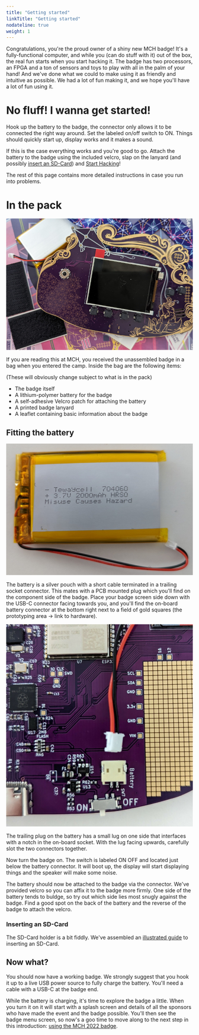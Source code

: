 ```yaml
---
title: "Getting started"
linkTitle: "Getting started"
nodateline: true
weight: 1
---
```


Congratulations, you're the proud owner of a shiny new MCH badge! It's a
fully-functional computer, and while you (can do stuff with it) out of the box,
the real fun starts when you start hacking it. The badge has two processors, an
FPGA and a ton of sensors and toys to play with all in the palm of your hand! And
we've done what we could to make using it as friendly and intuitive as
possible. We had a lot of fun making it, and we hope you'll have a lot of fun
using it.

# No fluff! I wanna get started!

Hook up the battery to the badge, the connector only allows it to be connected
the right way around. Set the labeled on/off switch to ON. Things should
quickly start up, display works and it makes a sound.

If this is the case everything works and you're good to go. Attach the battery
to the badge using the included velcro, slap on the lanyard (and possibly [insert an SD-Card](sdcard/)) and [Start
Hacking](../software-development)!

The rest of this page contains more detailed instructions in case you run into
problems.

# In the pack

![Picture of contents of pack](pack.jpg)

If you are reading this at MCH, you received the unassembled badge in a
bag when you entered the camp.  Inside the bag are the following items:

(These will obviously change subject to what is in the pack)

- The badge itself
- A lithium-polymer battery for the badge
- A self-adhesive Velcro patch for attaching the battery
- A printed badge lanyard
- A leaflet containing basic information about the badge

## Fitting the battery

![Battery](battery.jpg)

The battery is a silver pouch with a short cable terminated in a
trailing socket connector. This mates with a PCB mounted plug  which
you'll find on the component side of the badge. Place your badge screen
side down with the USB-C connector facing towards you, and you'll find
the on-board battery connector at the bottom right next to a field of gold
squares (the prototyping area -> link to hardware).

![Connector](connector.jpg)


The trailing plug on the battery has a small lug on one side that
interfaces with a notch in the on-board socket. With the lug facing
upwards, carefully slot the two connectors together.

Now turn the badge on. The switch is labeled ON OFF and located just
below the battery connector. It will boot up, the display will start
displaying things and the speaker will make some noise.

The battery should now be attached to the badge via the connector. We've
provided velcro so you can affix it to the badge more firmly. One side
of the battery tends to buldge, so try out which side lies most snugly
against the badge. Find a good spot on the back of the battery and the
reverse of the badge to attach the velcro.

### Inserting an SD-Card

The SD-Card holder is a bit fiddly. We've assembled an [illustrated guide](sdcard/) to
inserting an SD-Card.


## Now what?

You should now have a working badge. We strongly suggest
that you hook it up to a live USB power source to fully charge the
battery. You'll need a cable with a USB-C at the badge end. 

While the battery is charging, it's time to explore the badge a little.
When you turn it on it will start with a splash screen and details of
all the sponsors who have made the event and the badge possible. You'll
then see the badge menu screen, so now's a goo time to move along to the
next step in this introduction: [using the MCH 2022 badge](./software). 



